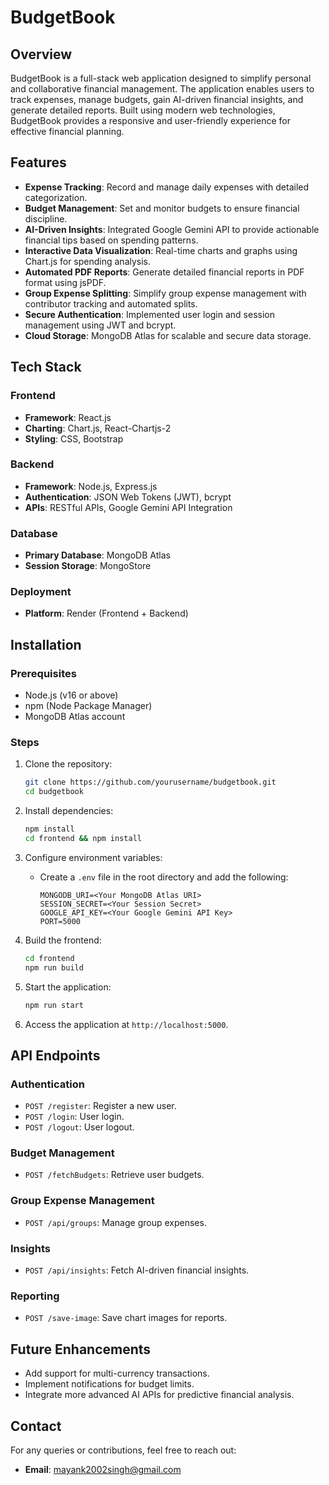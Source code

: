 # BudgetBook

## Overview
BudgetBook is a full-stack web application designed to simplify personal and collaborative financial management. The application enables users to track expenses, manage budgets, gain AI-driven financial insights, and generate detailed reports. Built using modern web technologies, BudgetBook provides a responsive and user-friendly experience for effective financial planning.

## Features
- **Expense Tracking**: Record and manage daily expenses with detailed categorization.
- **Budget Management**: Set and monitor budgets to ensure financial discipline.
- **AI-Driven Insights**: Integrated Google Gemini API to provide actionable financial tips based on spending patterns.
- **Interactive Data Visualization**: Real-time charts and graphs using Chart.js for spending analysis.
- **Automated PDF Reports**: Generate detailed financial reports in PDF format using jsPDF.
- **Group Expense Splitting**: Simplify group expense management with contributor tracking and automated splits.
- **Secure Authentication**: Implemented user login and session management using JWT and bcrypt.
- **Cloud Storage**: MongoDB Atlas for scalable and secure data storage.

## Tech Stack
### Frontend
- **Framework**: React.js
- **Charting**: Chart.js, React-Chartjs-2
- **Styling**: CSS, Bootstrap

### Backend
- **Framework**: Node.js, Express.js
- **Authentication**: JSON Web Tokens (JWT), bcrypt
- **APIs**: RESTful APIs, Google Gemini API Integration

### Database
- **Primary Database**: MongoDB Atlas
- **Session Storage**: MongoStore

### Deployment
- **Platform**: Render (Frontend + Backend)

## Installation
### Prerequisites
- Node.js (v16 or above)
- npm (Node Package Manager)
- MongoDB Atlas account

### Steps
1. Clone the repository:
   ```bash
   git clone https://github.com/yourusername/budgetbook.git
   cd budgetbook
   ```

2. Install dependencies:
   ```bash
   npm install
   cd frontend && npm install
   ```

3. Configure environment variables:
   - Create a `.env` file in the root directory and add the following:
     ```env
     MONGODB_URI=<Your MongoDB Atlas URI>
     SESSION_SECRET=<Your Session Secret>
     GOOGLE_API_KEY=<Your Google Gemini API Key>
     PORT=5000
     ```

4. Build the frontend:
   ```bash
   cd frontend
   npm run build
   ```

5. Start the application:
   ```bash
   npm run start
   ```

6. Access the application at `http://localhost:5000`.

## API Endpoints
### Authentication
- `POST /register`: Register a new user.
- `POST /login`: User login.
- `POST /logout`: User logout.

### Budget Management
- `POST /fetchBudgets`: Retrieve user budgets.

### Group Expense Management
- `POST /api/groups`: Manage group expenses.

### Insights
- `POST /api/insights`: Fetch AI-driven financial insights.

### Reporting
- `POST /save-image`: Save chart images for reports.

## Future Enhancements
- Add support for multi-currency transactions.
- Implement notifications for budget limits.
- Integrate more advanced AI APIs for predictive financial analysis.

## Contact
For any queries or contributions, feel free to reach out:
- **Email**: mayank2002singh@gmail.com
